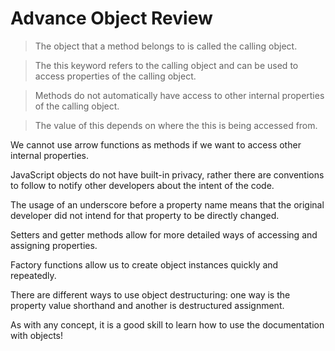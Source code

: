 # Advance Object Review

> The object that a method belongs to is called the calling object.

> The this keyword refers to the calling object and can be used to access properties of the calling object.

> Methods do not automatically have access to other internal properties of the calling object.

> The value of this depends on where the this is being accessed from.

We cannot use arrow functions as methods if we want to access other internal properties.

JavaScript objects do not have built-in privacy, rather there are conventions to follow to notify other developers about the intent of the code.

The usage of an underscore before a property name means that the original developer did not intend for that property to be directly changed.

Setters and getter methods allow for more detailed ways of accessing and assigning properties.

Factory functions allow us to create object instances quickly and repeatedly.

There are different ways to use object destructuring: one way is the property value shorthand and another is destructured assignment.

As with any concept, it is a good skill to learn how to use the documentation with objects!
